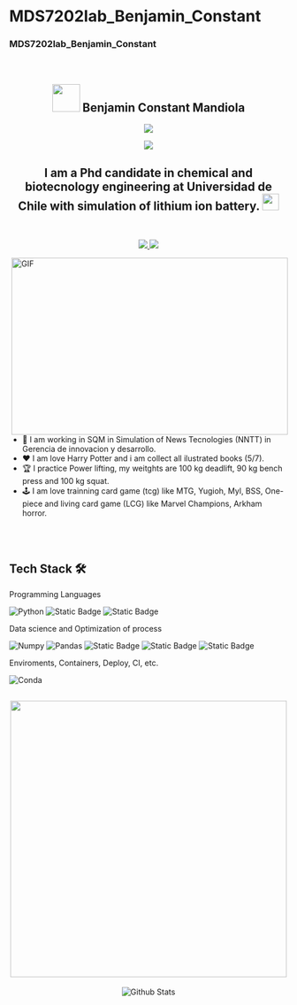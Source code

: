 # MDS7202lab_Benjamin_Constant
### MDS7202lab_Benjamin_Constant
<br>
<h2 align="center"> <img src="https://media.giphy.com/media/VgCDAzcKvsR6OM0uWg/giphy.gif" width="50"> Benjamin Constant Mandiola </h2>
<p align="center">
  <!-- Typing SVG by DenverCoder1 - https://github.com/DenverCoder1/readme-typing-svg -->
  <a href="https://github.com/DenverCoder1/readme-typing-svg">
    <img src="https://readme-typing-svg.demolab.com/?lines=Chemical%20Engineering&font=Fira%20Code&center=true&width=440&height=45&color=0000FF&vCenter=true&pause=1000&size=22" /></a>
</p>


<p align="center">
  <!-- Typing SVG by DenverCoder1 - https://github.com/DenverCoder1/readme-typing-svg -->
  <a href="https://github.com/DenverCoder1/readme-typing-svg">
    <img src="https://readme-typing-svg.demolab.com/?lines=Dynamic%20and%20static%20Process;3D%20Modeling%20;Always%20learning%20new%20things&font=Fira%20Code&center=true&width=440&height=45&color=0000FF&vCenter=true&pause=1000&size=22" /></a>
</p>


<h2 align="center"> I am a Phd candidate in chemical and biotecnology engineering at Universidad de Chile with simulation of lithium ion battery. <img src="https://media.giphy.com/media/WUlplcMpOCEmTGBtBW/giphy.gif" width="30"> </h2>

<br>


<p align="center">
    <a href="https://www.linkedin.com/in/benjamin-constant-b584001a2/">
        <img src="https://img.shields.io/badge/LinkedIn-0077B5?style=for-the-badge&logo=linkedin&logoColor=white"/>
    </a>
    <a href="mailto:bnja.cm@gmail.com">
        <img src="https://img.shields.io/badge/Gmail-D14836?style=for-the-badge&logo=gmail&logoColor=white"/>
    </a>
</p>

<img align="right" alt="GIF" src="https://github.com/abhisheknaiidu/abhisheknaiidu/blob/master/code.gif?raw=true" width="500" height="320" />
<br>

- 💼 I am working in SQM in Simulation of News Tecnologies (NNTT) in Gerencia de innovacion y desarrollo.
- ❤️ I am love Harry Potter and i am collect all ilustrated books (5/7).
- 🏆 I practice Power lifting, my weitghts are 100 kg deadlift, 90 kg bench press and 100 kg squat.
- 🕹️ I am love trainning card game (tcg) like MTG, Yugioh, Myl, BSS, One-piece and living card game (LCG) like Marvel Champions, Arkham horror.

<br>
<br>

## Tech Stack 🛠️

Programming Languages

![Python](https://img.shields.io/badge/Python-FFD43B?style=flat-square&logo=python&logoColor=blue)
![Static Badge](https://img.shields.io/badge/Matlab-orange)
![Static Badge](https://img.shields.io/badge/gProms-green)

Data science and Optimization of process

![Numpy](https://img.shields.io/badge/Numpy-777BB4?style=flat-square&logo=numpy&logoColor=white])
![Pandas](https://img.shields.io/badge/Pandas-2C2D72?style=flat-square&logo=pandas&logoColor=white])
![Static Badge](https://img.shields.io/badge/scipy-green)
![Static Badge](https://img.shields.io/badge/Syscad-blue)
![Static Badge](https://img.shields.io/badge/OLIstudio-yellow)


Enviroments, Containers, Deploy, CI, etc.

![Conda](https://img.shields.io/badge/conda-342B029.svg?&style=flat-square&logo=anaconda&logoColor=white)


<h2 align="center"> <img src="http://edgecats.net/g" width="500"> </h2>

<p align="center">
        <img src="https://raw.githubusercontent.com/mayhemantt/mayhemantt/Update/svg/Bottom.svg" alt="Github Stats" />
</p>